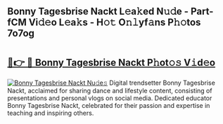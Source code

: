 ## Bonny Tagesbrise Nackt L𝚎a𝚔ed N𝚞𝚍e - Part-fCM Vi𝚍𝚎o L𝚎a𝚔s - H𝚘𝚝 O𝚗𝚕yf𝚊ns P𝚑𝚘tos 7o7og

# <h2><a href="http://kfbb5v9.oniu.top/?m=Bonny+Tagesbrise+Nackt">🔗👉 🔴 Bonny Tagesbrise Nackt P𝚑ot𝚘𝚜 V𝚒d𝚎o</a></h2>

[![Bonny Tagesbrise Nackt Nu𝚍e𝚜](https://i.imgur.com/0qMVB7G.gif)](http://kfbb5v9.oniu.top/?m=Bonny+Tagesbrise+Nackt)
Digital trendsetter Bonny Tagesbrise Nackt, acclaimed for sharing dance and lifestyle content, consisting of presentations and personal vlogs on social media. Dedicated educator Bonny Tagesbrise Nackt, celebrated for their passion and expertise in teaching and inspiring others.  
